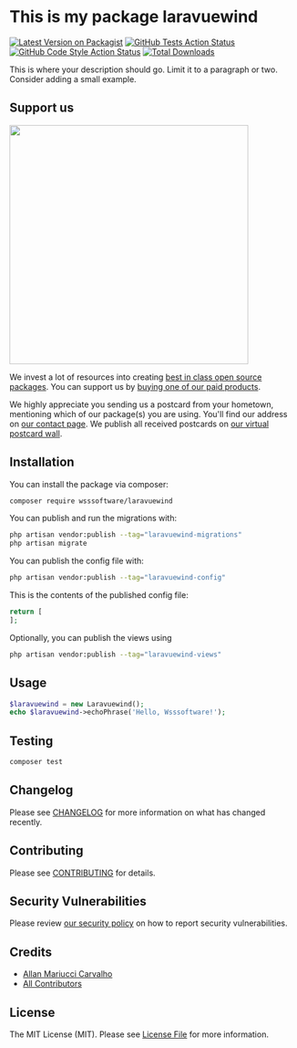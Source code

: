 # This is my package laravuewind

[![Latest Version on Packagist](https://img.shields.io/packagist/v/wsssoftware/laravuewind.svg?style=flat-square)](https://packagist.org/packages/wsssoftware/laravuewind)
[![GitHub Tests Action Status](https://img.shields.io/github/actions/workflow/status/wsssoftware/laravuewind/run-tests.yml?branch=main&label=tests&style=flat-square)](https://github.com/wsssoftware/laravuewind/actions?query=workflow%3Arun-tests+branch%3Amain)
[![GitHub Code Style Action Status](https://img.shields.io/github/actions/workflow/status/wsssoftware/laravuewind/fix-php-code-style-issues.yml?branch=main&label=code%20style&style=flat-square)](https://github.com/wsssoftware/laravuewind/actions?query=workflow%3A"Fix+PHP+code+style+issues"+branch%3Amain)
[![Total Downloads](https://img.shields.io/packagist/dt/wsssoftware/laravuewind.svg?style=flat-square)](https://packagist.org/packages/wsssoftware/laravuewind)

This is where your description should go. Limit it to a paragraph or two. Consider adding a small example.

## Support us

[<img src="https://github-ads.s3.eu-central-1.amazonaws.com/laravuewind.jpg?t=1" width="419px" />](https://spatie.be/github-ad-click/laravuewind)

We invest a lot of resources into creating [best in class open source packages](https://spatie.be/open-source). You can support us by [buying one of our paid products](https://spatie.be/open-source/support-us).

We highly appreciate you sending us a postcard from your hometown, mentioning which of our package(s) you are using. You'll find our address on [our contact page](https://spatie.be/about-us). We publish all received postcards on [our virtual postcard wall](https://spatie.be/open-source/postcards).

## Installation

You can install the package via composer:

```bash
composer require wsssoftware/laravuewind
```

You can publish and run the migrations with:

```bash
php artisan vendor:publish --tag="laravuewind-migrations"
php artisan migrate
```

You can publish the config file with:

```bash
php artisan vendor:publish --tag="laravuewind-config"
```

This is the contents of the published config file:

```php
return [
];
```

Optionally, you can publish the views using

```bash
php artisan vendor:publish --tag="laravuewind-views"
```

## Usage

```php
$laravuewind = new Laravuewind();
echo $laravuewind->echoPhrase('Hello, Wsssoftware!');
```

## Testing

```bash
composer test
```

## Changelog

Please see [CHANGELOG](CHANGELOG.md) for more information on what has changed recently.

## Contributing

Please see [CONTRIBUTING](CONTRIBUTING.md) for details.

## Security Vulnerabilities

Please review [our security policy](../../security/policy) on how to report security vulnerabilities.

## Credits

- [Allan Mariucci Carvalho](https://github.com/wsssoftware)
- [All Contributors](../../contributors)

## License

The MIT License (MIT). Please see [License File](LICENSE.md) for more information.
